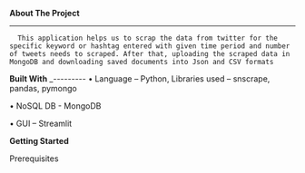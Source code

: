 **About The Project**
______________________________________________________________________________________________________________________________________________________________
      
      This application helps us to scrap the data from twitter for the specific keyword or hashtag entered with given time period and number of tweets needs to scraped. After that, uploading the scraped data in MongoDB and downloading saved documents into Json and CSV formats

**Built With**
_---------
•	Language – Python, Libraries used – snscrape, pandas, pymongo

•	NoSQL DB - MongoDB

•	GUI – Streamlit

**Getting Started**

Prerequisites





